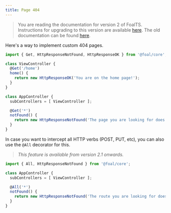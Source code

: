 ```yaml
---
title: Page 404
---
```


> You are reading the documentation for version 2 of FoalTS. Instructions for upgrading to this version are available [here](../upgrade-to-v2/README.md). The old documentation can be found [here](https://github.com/FoalTS/foal/tree/v1.x/docs).

Here's a way to implement custom 404 pages.

```typescript
import { Get, HttpResponseNotFound, HttpResponseOK } from '@foal/core';

class ViewController {
  @Get('/home')
  home() {
    return new HttpResponseOK('You are on the home page!');
  }
}

class AppController {
  subControllers = [ ViewController ];

  @Get('*')
  notFound() {
    return new HttpResponseNotFound('The page you are looking for does not exist.');
  }
}
```

In case you want to intercept all HTTP verbs (POST, PUT, etc), you can also use the `@All` decorator for this.

> *This feature is available from version 2.1 onwards.*

```typescript
import { All, HttpResponseNotFound } from '@foal/core';

class AppController {
  subControllers = [ ViewController ];

  @All('*')
  notFound() {
    return new HttpResponseNotFound('The route you are looking for does not exist.');
  }
}
```